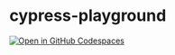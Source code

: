 # cypress-playground
[![Open in GitHub Codespaces](https://github.com/codespaces/badge.svg)](https://codespaces.new/deepu-roy/cypress-playground)
